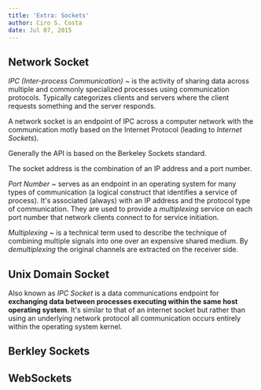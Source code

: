 ```yaml
---
title: 'Extra: Sockets'
author: Ciro S. Costa
date: Jul 07, 2015
---
```


## Network Socket

*IPC (Inter-process Communication)*
  ~ is the activity of sharing data across multiple and commonly specialized processes using communication protocols. Typically categorizes clients and servers where the client requests something and the server responds. 

A network socket is an endpoint of IPC across a computer network with the communication motly based on the Internet Protocol (leading to *Internet Sockets*).

Generally the API is based on the Berkeley Sockets standard.

The socket address is the combination of an IP address and a port number.

*Port Number*
  ~ serves as an endpoint in an operating system for many types of communication (a logical construct that identifies a service of process). It's associated (always) with an IP address and the protocol type of communication. They are used to provide a *multiplexing* service on each port number that network clients connect to for service initiation.

*Multiplexing*
  ~ is a technical term used to describe the technique of combining multiple signals into one over an expensive shared medium. By *demultiplexing* the original channels are extracted on the receiver side. 

## Unix Domain Socket

Also known as *IPC Socket* is a data communications endpoint for **exchanging data between processes executing within the same host operating system**. It's similar to that of an internet socket but rather than using an underlying network protocol all communication occurs entirely within the operating system kernel.

## Berkley Sockets


## WebSockets



